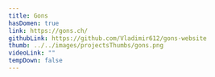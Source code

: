 ```yaml
---
title: Gons
hasDomen: true
link: https://gons.ch/
githubLink: https://github.com/Vladimir612/gons-website
thumb: ../../images/projectsThumbs/gons.png
videoLink: ""
tempDown: false
---
```

